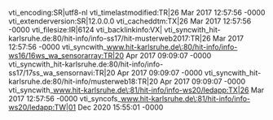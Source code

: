 vti_encoding:SR|utf8-nl
vti_timelastmodified:TR|26 Mar 2017 12:57:56 -0000
vti_extenderversion:SR|12.0.0.0
vti_cacheddtm:TX|26 Mar 2017 12:57:56 -0000
vti_filesize:IR|6124
vti_backlinkinfo:VX|
vti_syncwith_hit-karlsruhe.de\:80/hit-info/info-ss17/hit-musterweb2017:TR|26 Mar 2017 12:57:56 -0000
vti_syncwith_www.hit-karlsruhe.de\:80/hit-info/info-ws16/16ws_wa_sensorarray:TR|20 Apr 2017 09:09:07 -0000
vti_syncwith_hit-karlsruhe.de\:80/hit-info/info-ss17/17ss_wa_sensornavi:TR|20 Apr 2017 09:09:07 -0000
vti_syncwith_hit-karlsruhe.de\:80/hit-info/musterweb18:TR|20 Apr 2017 09:09:07 -0000
vti_syncwith_www.hit-karlsruhe.de\:81/hit-info/info-ws20/ledapp:TX|26 Mar 2017 12:57:56 -0000
vti_syncofs_www.hit-karlsruhe.de\:81/hit-info/info-ws20/ledapp:TW|01 Dec 2020 15:55:01 -0000
